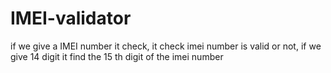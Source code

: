 # IMEI-validator
if we give a IMEI number it check, it check imei number is valid or not, if we give 14 digit it find the 15 th digit of the imei number
